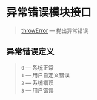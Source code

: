 异常错误模块接口
================

> [throwError](http://git.oschina.net/gaoxiang/SE-For-ASP/tree/master/Docs/Api/Error/throwError.md) &mdash; 抛出异常错误

异常错误定义
------------
> `0` &mdash; 系统正常  
> `1` &mdash; 用户自定义错误  
> `2` &mdash; 系统错误  
> `3` &mdash; 用户错误